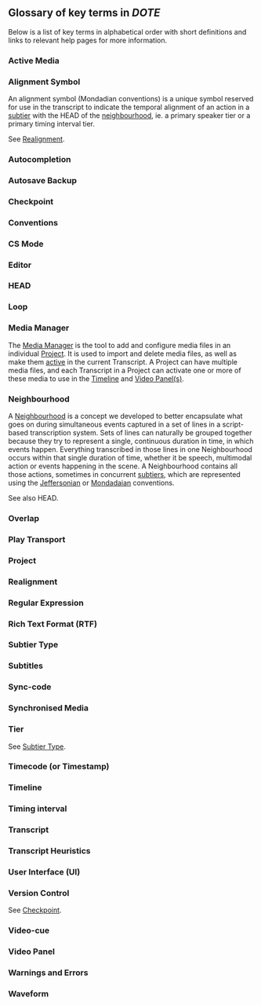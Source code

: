 ## Glossary of key terms in _DOTE_

Below is a list of key terms in alphabetical order with short definitions and links to relevant help pages for more information.

### Active Media <a id='active'></a>

### Alignment Symbol

An alignment symbol (Mondadian conventions) is a unique symbol reserved for use in the transcript to indicate the temporal alignment of an action in a [subtier](tier.md) with the HEAD of the [neighbourhood](#neighbourhood), ie. a primary speaker tier or a primary timing interval tier.

See [Realignment](#align).

### Autocompletion

### Autosave Backup

### Checkpoint <a id='checkpoint'></a>

### Conventions

### CS Mode

### Editor

### HEAD

### Loop

### Media Manager

The [Media Manager](media.md) is the tool to add and configure media files in an individual [Project](project.md).
It is used to import and delete media files, as well as make them [active](#active) in the current Transcript.
A Project can have multiple media files, and each Transcript in a Project can activate one or more of these media to use in the [Timeline](timeline.md) and [Video Panel(s)](video.md).

### Neighbourhood <a id='neighbourhood'></a>

A [Neighbourhood](tiers.md) is a concept we developed to better encapsulate what goes on during simultaneous events captured in a set of lines in a script-based transcription system.
Sets of lines can naturally be grouped together because they try to represent a single, continuous duration in time, in which events happen.
Everything transcribed in those lines in one Neighbourhood occurs within that single duration of time, whether it be speech, multimodal action or events happening in the scene.
A Neighbourhood contains all those actions, sometimes in concurrent [subtiers](tiers.md), which are represented using the [Jeffersonian](jefferson.md) or [Mondadaian](mondada.md) conventions.

See also HEAD.

### Overlap

### Play Transport

### Project

### Realignment <a id='align'></a>

### Regular Expression

### Rich Text Format (RTF)

### Subtier Type <a id='subtier'></a>

### Subtitles

### Sync-code

### Synchronised Media

### Tier

See [Subtier Type](#subtier).

### Timecode (or Timestamp)

### Timeline

### Timing interval

### Transcript

### Transcript Heuristics

### User Interface (UI)

### Version Control

See [Checkpoint](#checkpoint).

### Video-cue

### Video Panel

### Warnings and Errors

### Waveform
